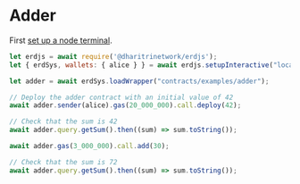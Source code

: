 # Adder

First [set up a node terminal](../../../../tutorial/src/interaction/interaction-basic.md).

```javascript
let erdjs = await require('@dharitrinetwork/erdjs');
let { erdSys, wallets: { alice } } = await erdjs.setupInteractive("local-testnet");

let adder = await erdSys.loadWrapper("contracts/examples/adder");

// Deploy the adder contract with an initial value of 42
await adder.sender(alice).gas(20_000_000).call.deploy(42);

// Check that the sum is 42
await adder.query.getSum().then((sum) => sum.toString());

await adder.gas(3_000_000).call.add(30);

// Check that the sum is 72
await adder.query.getSum().then((sum) => sum.toString());

```
